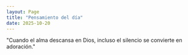 ```yaml
---
layout: Page
title: "Pensamiento del día"
date: 2025-10-20
---
```


"Cuando el alma descansa en Dios, incluso el silencio se convierte en adoración."
